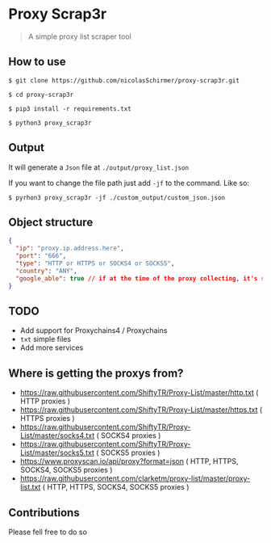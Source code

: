 # Proxy Scrap3r
> A simple proxy list scraper tool

## How to use

`$ git clone https://github.com/nicolasSchirmer/proxy-scrap3r.git`

`$ cd proxy-scrap3r`

`$ pip3 install -r requirements.txt`

`$ python3 proxy_scrap3r`

## Output

It will generate a `Json` file at `./output/proxy_list.json`

If you want to change the file path just add `-jf` to the command. Like so:

`$ pyrhon3 proxy_scrap3r -jf ./custom_output/custom_json.json`

## Object structure

```Json
{
  "ip": "proxy.ip.address.here",
  "port": "666",
  "type": "HTTP or HTTPS or SOCKS4 or SOCKS5",
  "country": "ANY",
  "google_able": true // if at the time of the proxy collecting, it's still working with google // can be false, true or null
}
```

## TODO

- Add support for Proxychains4 / Proxychains
- `txt` simple files
- Add more services

## Where is getting the proxys from?

- https://raw.githubusercontent.com/ShiftyTR/Proxy-List/master/http.txt ( HTTP proxies )
- https://raw.githubusercontent.com/ShiftyTR/Proxy-List/master/https.txt ( HTTPS proxies )
- https://raw.githubusercontent.com/ShiftyTR/Proxy-List/master/socks4.txt ( SOCKS4 proxies )
- https://raw.githubusercontent.com/ShiftyTR/Proxy-List/master/socks5.txt ( SOCKS5 proxies )
- https://www.proxyscan.io/api/proxy?format=json ( HTTP, HTTPS, SOCKS4, SOCKS5 proxies )
- https://raw.githubusercontent.com/clarketm/proxy-list/master/proxy-list.txt ( HTTP, HTTPS, SOCKS4, SOCKS5 proxies )

## Contributions

Please fell free to do so
